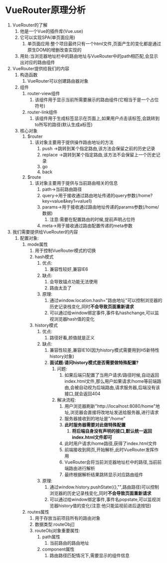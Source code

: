# VueRouter原理分析

1. VueRouter的了解
   1. 他是一个Vue的插件库(Vue.use)
   2. 它可以实现SPA(单页面应用)
      1. 单页面应用:整个项目最终只有一个html文件,页面产生的变化都是通过原生DOM的增删改查实现的
   3. 用处:当浏览器地址栏中的路由地址与VueRouter中的path相匹配,会显示出对应的路由组件
2. VueRouter提供给我们的内容
   1. 构造函数
      1. VueRouter可以创建路由器对象
   2. 组件
      1. router-view组件
         1. 该组件用于显示当前所需要展示的路由组件(它相当于是一个占位符号)
      2. router-link组件
         1. 该组件用于生成标签显示在页面上,如果用户点击该标签,会跳转到to所写的路径(默认生成a标签)
   3. 核心对象
      1. $router
         1. 该对象主要用于提供操作路由地址的方法
            1. push	->跳转到某个指定路由,该方法会保留之前的历史记录
            2. replace    ->跳转到某个指定路由,该方法不会保留上一个历史记录
            3. go
            4. back
      2. $route
         1. 该对象主要用于提供与当前路由相关的信息
            1. path->当前路由路径
            2. query->用于接收通过路由地址传递的query参数(/home?key=value&key1=value1)
            3. params->用于接收通过路由地址传递的params参数(/home/数据)
               1. 注意:需要在配置路由的时候,提前声明占位符
            4. meta->用于接收通过路由配置传递的meta参数
3. 我们需要提供给VueRouter的内容
   1. 配置对象:
      1. mode属性
         1. 用于控制VueRouter模式的切换
         2. hash模式
            1. 优点:
               1. 兼容性较好,兼容IE6
            2. 缺点:
               1. 会导致锚点功能无法使用
               2. 路由太丑了
            3. 原理:
               1. 通过window.location.hash="路由地址"可以控制浏览器的历史记录栈变化,同时**不会导致页面重新请求**
               2. 可以通过给window绑定事件,事件名hashchange,可以监视浏览器hash值的变化
         3. history模式
            1. 优点:
               1. 路径好看,颜值就是正义
            2. 缺点:
               1. 兼容性较差,兼容IE10(因为history模式需要用到H5新特性history对象)
               2. **面试题:请问history模式是否需要做特殊配置?**
                  1. 问题:
                     1. 如果后端只配置了当用户请求/路径时候,自动返回index.html文件,那么用户如果请求/home等前端路由,会被自动视为后端路由,请求服务器,后端没有该接口,就会返回404
                  2. 解决流程:
                     1. 用户浏览器刷新"http://localhost:8080/home"地址,浏览器会直接将改地址发送给服务器,进行请求
                     2. 服务器接收到的地址是"/home"
                     3. **此时服务器需要对此做特殊配置**
                        1. **将后端自身没有声明的接口,默认统一返回index.html文件即可**
                     4. 此时用户请求/home路径,获得了index.html文件
                     5. 前端接收到网页,开始解析,此时VueRouter发挥作用
                     6. VueRouter会将当前浏览器地址栏中的路径,当前前端路由进行解析
                     7. 最终根据解析结果跳转显示对应路由组件
            3. 原理:
               1. 通过window.history.pushState({},"",路由路径)可以控制浏览器的历史记录栈变化,同时**不会导致页面重新请求**
               2. 可以通过给window绑定事件,事件名popstate,可以监视浏览器history值的变化(注意:他只能监视前进后退按钮)
      2. routes属性
         1. 用于存放当前项目所有的路由对象
         2. 数据类型:routeObj[]
         3. routeObj对象重要属性:
            1. path属性
               1. 当前路由的路由地址
            2. component属性
               1. 路由路径匹配情况下,需要显示的组件信息

